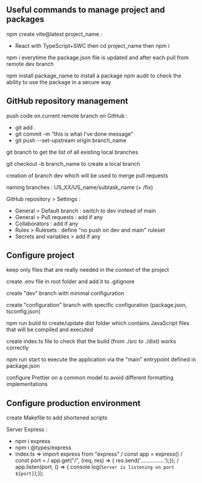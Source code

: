 ## Useful commands to manage project and packages

npm create vite@latest project_name :

- React with TypeScript+SWC
  then cd project_name
  then npm i

npm i everytime the package.json file is updated and after each pull from remote dev branch

npm install package_name to install a package
npm audit to check the ability to use the package in a secure way

## GitHub repository management

push code on current remote branch on GitHub :

- git add .
- git commit -m "this is what I've done message"
- git push --set-upstream origin branch_name

git branch to get the list of all existing local branches

git checkout -b branch_name to create a local branch

creation of branch dev which will be used to merge pull requests

naming branches : US_XX/US_name/subtask_name (+ /fix)

GitHub repository > Settings :

- General > Default branch : switch to dev instead of main
- General > Pull requests : add if any
- Collaborators : add if any
- Rules > Rulesets : define "no push on dev and main" ruleset
- Secrets and variables > add if any

## Configure project

keep only files that are really needed in the context of the project

create .env file in root folder and add it to .gitignore

create "dev" branch with minimal configuration

create "configuration" branch with specific configuration (package.json, tsconfig.json)

npm run build to create/update dist folder which contains JavaScript files that will be compiled and executed

create index.ts file to check that the build (from ./src to ./dist) works correctly

npm run start to execute the application via the "main" entrypoint defined in package.json

configure Prettier on a common model to avoid different formatting implementations

## Configure production environment

create Makefile to add shortened scripts

Server Express :

- npm i express
- npm i @types/express
- index.ts => import express from "express" / const app = express() / const port = / app.get("/", (req, res) => { res.send('................');}); / app.listen(port, () => { console.log(`Server is listening on port ${port}`);});
